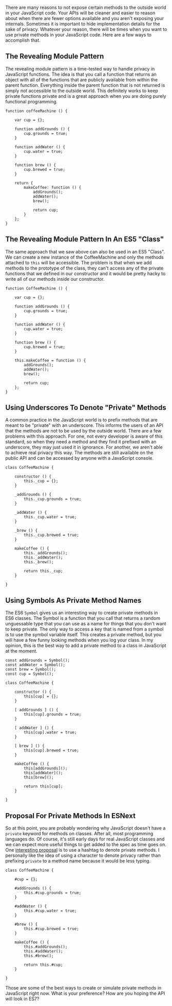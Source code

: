 There are many reasons to not expose certain methods to the outside world in your JavaScript code. Your APIs will be cleaner and easier to reason about when there are fewer options available and you aren't exposing your internals. Sometimes it is important to hide implementation details for the sake of privacy. Whatever your reason, there will be times when you want to use private methods in your JavaScript code. Here are a few ways to accomplish that.

<!-- more -->

## The Revealing Module Pattern

The revealing module pattern is a time-tested way to handle privacy in JavaScript functions. The idea is that you call a function that returns an object with all of the functions that are publicly available from within the parent function. Everything inside the parent function that is not returned is simply not accessible to the outside world. This definitely works to keep private functions private and is a great approach when you are doing purely functional programming.

```
function coffeeMachine () {

    var cup = {};

    function addGrounds () {
        cup.grounds = true;
    }

    function addWater () {
        cup.water = true;
    }

    function brew () {
        cup.brewed = true;
    }

    return {
        makeCoffee: function () {
            addGrounds();
            addWater();
            brew();

            return cup;
        }
    };
}
```

## The Revealing Module Pattern In An ES5 "Class"

The same approach that we saw above can also be used in an ES5 "Class". We can create a new instance of the CoffeeMachine and only the methods attached to `this` will be accessible. The problem is that when we add methods to the prototype of the class, they can't access any of the private functions that we defined in our constructor and it would be pretty hacky to write all of our methods inside our constructor.

```
function CoffeeMachine () {

    var cup = {};

    function addGrounds () {
        cup.grounds = true;
    }

    function addWater () {
        cup.water = true;
    }

    function brew () {
        cup.brewed = true;
    }

    this.makeCoffee = function () {
        addGrounds();
        addWater();
        brew();

        return cup;
    };
}
```

## Using Underscores To Denote "Private" Methods

A common practice in the JavaScript world is to prefix methods that are meant to be "private" with an underscore. This informs the users of an API that the methods are not to be used by the outside world. There are a few problems with this approach. For one, not every developer is aware of this standard, so when they need a method and they find it prefixed with an underscore, they may just used it in ignorance. For another, we aren't able to achieve real privacy this way. The methods are still available on the public API and can be accessed by anyone with a JavaScript console.

```
class CoffeeMachine {

    constructor () {
        this._cup = {};
    }

    _addGrounds () {
        this._cup.grounds = true;
    }

    _addWater () {
        this._cup.water = true;
    }

    _brew () {
        this._cup.brewed = true;
    }

    makeCoffee () {
        this._addGrounds();
        this._addWater();
        this._brew();

        return this._cup;
    }

}
```

## Using Symbols As Private Method Names

The ES6 `Symbol` gives us an interesting way to create private methods in ES6 classes. The Symbol is a function that you call that returns a random unguessable type that you can use as a name for things that you don't want to keep private. The only way to access a key that is named from a symbol is to use the symbol variable itself. This creates a private method, but you will have a few funny looking methods when you log your class. In my opinion, this is the best way to add a private method to a class in JavaScript at the moment.

```
const addGrounds = Symbol();
const addWater = Symbol();
const brew = Symbol();
const cup = Symbol();

class CoffeeMachine {

    constructor () {
        this[cup] = {};
    }

    [ addGrounds ] () {
        this[cup].grounds = true;
    }

    [ addWater ] () {
        this[cup].water = true;
    }

    [ brew ] () {
        this[cup].brewed = true;
    }

    makeCoffee () {
        this[addGrounds]();
        this[addWater]();
        this[brew]();

        return this[cup];
    }

}
```

## Proposal For Private Methods In ESNext

So at this point, you are probably wondering why JavaScript doesn't have a `private` keyword for methods on classes. After all, most programming languages do. Of course, it's still early days for real JavaScript classes and we can expect more useful things to get added to the spec as time goes on. One [interesting proposal](https://github.com/zenparsing/es-private-fields) is to use a hashtag to denote private methods. I personally like the idea of using a character to denote privacy rather than prefixing `private` to a method name because it would be less typing.

```
class CoffeeMachine {

    #cup = {};

    #addGrounds () {
        this.#cup.grounds = true;
    }

    #addWater () {
        this.#cup.water = true;
    }

    #brew () {
        this.#cup.brewed = true;
    }

    makeCoffee () {
        this.#addGrounds();
        this.#addWater();
        this.#brew();

        return this.#cup;
    }

}
```

Those are some of the best ways to create or simulate private methods in JavaScript right now. What is your preference? How are you hoping the API will look in ES7?
